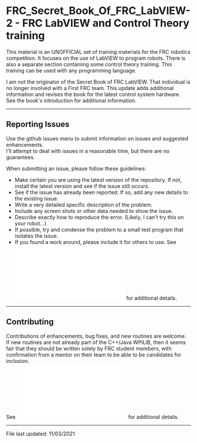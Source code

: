 # FRC_Secret_Book_Of_FRC_LabVIEW-2 - FRC LabVIEW and Control Theory training

This material is an UNOFFICIAL set of training materials for the FRC robotics competition.  It focuses on the use of LabVIEW to program robots.  There is also a separate section containing some control theory training.  This training can be used with any programming language.

I am not the originator of the Secret Book of FRC LabVIEW.  That individual is no longer involved with a First FRC team.  This update adds additional information and revises the book for the latest control system hardware.  See the book's introduction for additional information.



---
## Reporting Issues

Use the github issues menu to submit information on issues and suggested enhancements.  
I'll attempt to deal with issues in a reasonable time, but there are no guarantees.

When submitting an issue, please follow these guidelines:
- Make certain you are using the latest version of the repository.  If not, install the latest version and see if the issue still occurs.
- See if the issue has already been reported.  If so, add any new details to the existing issue.
- Write a very detailed specific description of the problem.
- Include any screen shots or other data needed to show the issue.
- Describe exactly how to reproduce the error.  (Likely, I can't try this on your robot...)
- If possible, try and condense the problem to a small test program that isolates the issue.
- If you found a work around, please include it for others to use.
See ![Contributing.md!](Contributing.md) for additional details.

---
## Contributing

Contributions of enhancements, bug fixes, and new routines are welcome.  If new routines are not already part of the C++/Java WPILIB, then it seems fair that they 
should be written solely by FRC student members, with confirmation from a mentor on their team to be able to be candidates for inclusion.  
See ![Contributing.md!](Contributing.md) for additional details.

---
File last updated: 11/03/2021
